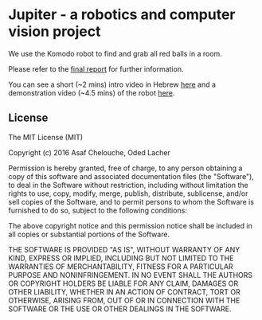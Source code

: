 # Jupiter - a robotics and computer vision project

We use the Komodo robot to find and grab all red balls in a room.

Please refer to the [final report](https://github.com/asafch/komodo/blob/master/Jupiter%20Final%20Report.pdf) for further information.

You can see a short (~2 mins) intro video in Hebrew [here](https://www.youtube.com/watch?v=UtKnoQu_9Ho) and a demonstration video (~4.5 mins) of the robot [here](https://www.youtube.com/watch?v=GswU1YVCJvo).

## License

The MIT License (MIT)

Copyright (c) 2016 Asaf Chelouche, Oded Lacher

Permission is hereby granted, free of charge, to any person obtaining a copy of this software and associated documentation files (the "Software"), to deal in the Software without restriction, including without limitation the rights to use, copy, modify, merge, publish, distribute, sublicense, and/or sell copies of the Software, and to permit persons to whom the Software is furnished to do so, subject to the following conditions:

The above copyright notice and this permission notice shall be included in all copies or substantial portions of the Software.

THE SOFTWARE IS PROVIDED "AS IS", WITHOUT WARRANTY OF ANY KIND, EXPRESS OR IMPLIED, INCLUDING BUT NOT LIMITED TO THE WARRANTIES OF MERCHANTABILITY, FITNESS FOR A PARTICULAR PURPOSE AND NONINFRINGEMENT. IN NO EVENT SHALL THE AUTHORS OR COPYRIGHT HOLDERS BE LIABLE FOR ANY CLAIM, DAMAGES OR OTHER LIABILITY, WHETHER IN AN ACTION OF CONTRACT, TORT OR OTHERWISE, ARISING FROM, OUT OF OR IN CONNECTION WITH THE SOFTWARE OR THE USE OR OTHER DEALINGS IN THE SOFTWARE.
